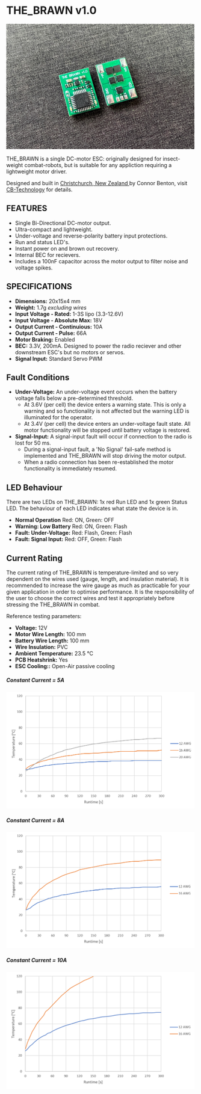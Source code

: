 # THE_BRAWN v1.0

<img src="assets/PCB_iso.jpg" width="500">

THE_BRAWN is a single DC-motor ESC: originally designed for insect-weight combat-robots, but is suitable for any appliction requiring a lightweight motor driver.

Designed and built in [Christchurch, New Zealand ](https://www.google.co.nz/maps/place/Christchurch+New+Zealand) by Connor Benton, visit [CB-Technology](https://www.cb-tech.co.nz/) for details.

## FEATURES
- Single Bi-Directional DC-motor output.
- Ultra-compact and lightweight.
- Under-voltage and reverse-polarity battery input protections.
- Run and status LED's.
- Instant power on and brown out recovery.
- Internal BEC for recievers.
- Includes a 100nF capacitor across the motor output to filter noise and voltage spikes.

## SPECIFICATIONS
- **Dimensions:** 20x15x4 mm
- **Weight:** 1.7g *excluding wires*
- **Input Voltage - Rated:** 1-3S lipo (3.3-12.6V)
- **Input Voltage - Absolute Max:** 18V
- **Output Current - Continuious:** 10A
- **Output Current - Pulse:** 66A 
- **Motor Braking:** Enabled
- **BEC:** 3.3V, 200mA. Designed to power the radio reciever and other downstream ESC's but no motors or servos.
- **Signal Input:** Standard Servo PWM
     
## Fault Conditions
 - **Under-Voltage:** An under-voltage event occurs when the battery voltage falls below a pre-determined threshold.
    - At 3.6V (per cell) the device enters a warning state. This is only a warning and so functionality is not affected but the warning LED is illuminated for the operator.
    - At 3.4V (per cell) the device enters an under-voltage fault state. All motor functionality will be stopped until battery voltage is restored.
 - **Signal-Input:** A signal-input fault will occur if connection to the radio is lost for 50 ms. 
    - During a signal-input fault, a 'No Signal' fail-safe method is implemented and THE_BRAWN will stop driving the motor output.
    - When a radio connection has been re-established the motor functionality is immediately resumed.

## LED Behaviour
There are two LEDs on THE_BRAWN: 1x red Run LED and 1x green Status LED. The behaviour of each LED indicates what state the device is in.
 - **Normal Operation** Red: ON, Green: OFF
 - **Warning: Low Battery** Red: ON, Green: Flash
 - **Fault: Under-Voltage:** Red: Flash, Green: Flash
 - **Fault: Signal Input:** Red: OFF, Green: Flash

## Current Rating
The current rating of THE_BRAWN is temperature-limited and so very dependent on the wires used (gauge, length, and insulation material).
It is recommended to increase the wire gauge as much as practicable for your given application in order to optimise performance.
It is the responsibility of the user to choose the correct wires and test it appropriately before stressing the THE_BRAWN in combat. 

Reference testing parameters:
 - **Voltage:** 12V
 - **Motor Wire Length:** 100 mm
 - **Battery Wire Length:** 100 mm
 - **Wire Insulation:** PVC
 - **Ambient Temperature:** 23.5 °C
 - **PCB Heatshrink:** Yes
 - **ESC Cooling::** Open-Air passive cooling

##### Constant Current = 5A

<img src="assets/THE_BRAWN_Temperature_Curve_5A.png" width="500">

##### Constant Current = 8A

<img src="assets/THE_BRAWN_Temperature_Curve_8A.png" width="500">

##### Constant Current = 10A

<img src="assets/THE_BRAWN_Temperature_Curve_10A.png" width="500">